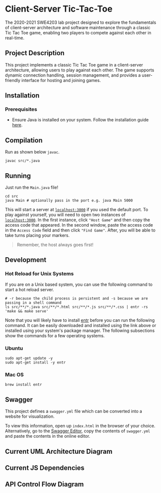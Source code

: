 # Client-Server Tic-Tac-Toe
The 2020-2021 SWE4203 lab project designed to explore the fundamentals of client-server architecture and software maintenance through a classic Tic Tac Toe game, enabling two players to compete against each other in real-time.

## Project Description
This project implements a classic Tic Tac Toe game in a client-server architecture, allowing users to play against each other. 
The game supports dynamic connection handling, session management, and provides a user-friendly interface for hosting and joining games.

## Installation
### Prerequisites
- Ensure Java is installed on your system. Follow the installation guide [here](https://www3.ntu.edu.sg/home/ehchua/programming/howto/JDK_Howto.html).



## Compilation
Run as shown below `javac`.

```
javac src/*.java
```

## Running
Just run the `Main.java` file!
```
cd src
java Main # optionally pass in the port e.g. java Main 5000
```

This will start a server at [`localhost:3000`](http://localhost:3000) if you used the default port. To play against yourself, you will need to open two instances of [`localhost:3000`](http://localhost:3000). In the first instance, click `"Host Game"` and then copy the access code that appeared. In the second window, paste the access code in the `Access Code` field and then click `"Find Game"`. After, you will be able to take turns placing your markers. 

> Remember, the host always goes first!

## Development
### Hot Reload for Unix Systems
If you are on a Unix based system, you can use the following command to start a hot reload server.
```
# -r because the child process is persistent and -s because we are passing in a shell command
ls src/**/*.java src/**/*.html src/**/*.js src/**/*.css | entr -rs 'make && make serve'
```

Note that you will likely have to install [entr](http://eradman.com/entrproject/) before you can run the following command. It can be easily downloaded and installed using the link above or installed using your system's package manager. The following subsections show the commands for a few operating systems.

### Ubuntu
```
sudo apt-get update -y
sudo apt-get install -y entr
```

### Mac OS
```
brew install entr
```

## Swagger
This project defines a `swagger.yml` file which can be converted into a website for visualization.

To view this information, open up `index.html` in the browser of your choice. Alternatively, go to the [Swagger Editor](https://editor.swagger.io/), copy the contents of `swagger.yml` and paste the contents in the online editor.

<!-- #### Generation
First, ensure `redoc-cli` is installed.
```
npm install -g redoc-cli
```

Next, run:
```
redoc-cli bundle -o index.html swagger.yml
``` -->


## Current UML Architecture Diagram


## Current JS Dependencies


## API Control Flow Diagram